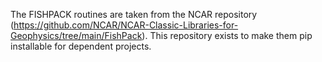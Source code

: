 The FISHPACK routines are taken from the NCAR repository (https://github.com/NCAR/NCAR-Classic-Libraries-for-Geophysics/tree/main/FishPack).
This repository exists to make them pip installable for dependent projects.
